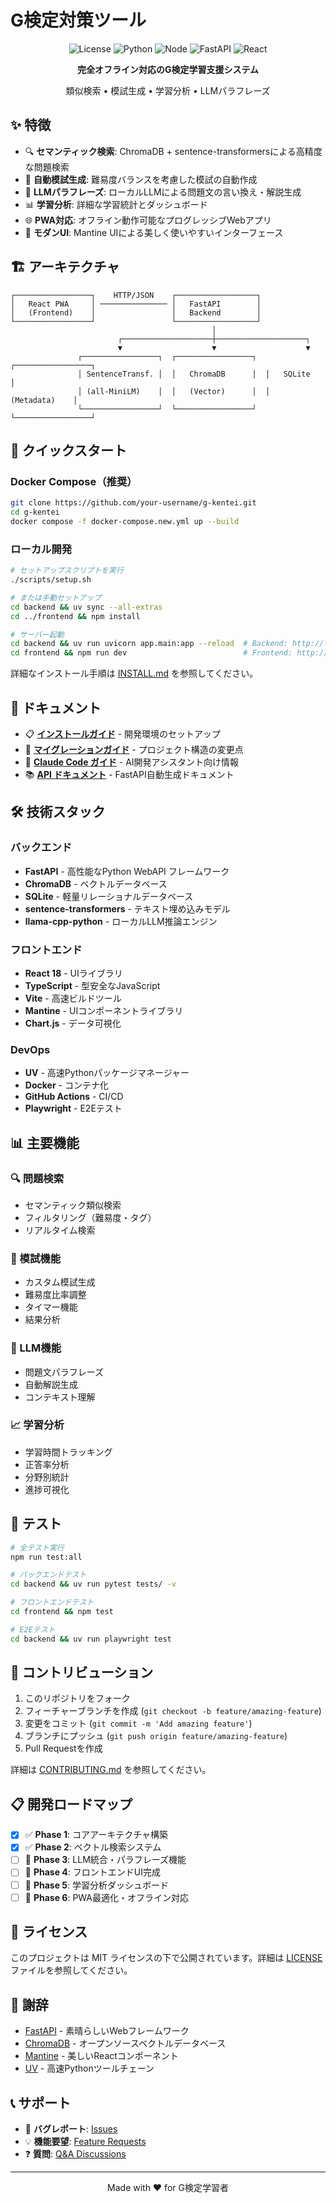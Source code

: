 # G検定対策ツール

<div align="center">

![License](https://img.shields.io/badge/license-MIT-blue.svg)
![Python](https://img.shields.io/badge/python-3.11+-blue.svg)
![Node](https://img.shields.io/badge/node-18+-green.svg)
![FastAPI](https://img.shields.io/badge/FastAPI-0.104+-009688.svg)
![React](https://img.shields.io/badge/React-18+-61DAFB.svg)

**完全オフライン対応のG検定学習支援システム**

類似検索 • 模試生成 • 学習分析 • LLMパラフレーズ

</div>

## ✨ 特徴

- 🔍 **セマンティック検索**: ChromaDB + sentence-transformersによる高精度な問題検索
- 📝 **自動模試生成**: 難易度バランスを考慮した模試の自動作成
- 🤖 **LLMパラフレーズ**: ローカルLLMによる問題文の言い換え・解説生成
- 📊 **学習分析**: 詳細な学習統計とダッシュボード
- 🌐 **PWA対応**: オフライン動作可能なプログレッシブWebアプリ
- 🎨 **モダンUI**: Mantine UIによる美しく使いやすいインターフェース

## 🏗️ アーキテクチャ

```
┌─────────────────┐    HTTP/JSON    ┌──────────────────┐
│   React PWA     │ ─────────────── │   FastAPI        │
│   (Frontend)    │                 │   Backend        │
└─────────────────┘                 └──────────────────┘
                                             │
                        ┌────────────────────┼────────────────────┐
                        ▼                    ▼                    ▼
               ┌─────────────────┐  ┌─────────────────┐  ┌─────────────────┐
               │ SentenceTransf. │  │   ChromaDB      │  │   SQLite        │
               │ (all-MiniLM)    │  │   (Vector)      │  │   (Metadata)    │
               └─────────────────┘  └─────────────────┘  └─────────────────┘
```

## 🚀 クイックスタート

### Docker Compose（推奨）
```bash
git clone https://github.com/your-username/g-kentei.git
cd g-kentei
docker compose -f docker-compose.new.yml up --build
```

### ローカル開発
```bash
# セットアップスクリプトを実行
./scripts/setup.sh

# または手動セットアップ
cd backend && uv sync --all-extras
cd ../frontend && npm install

# サーバー起動
cd backend && uv run uvicorn app.main:app --reload  # Backend: http://localhost:8000
cd frontend && npm run dev                          # Frontend: http://localhost:3000
```

詳細なインストール手順は [INSTALL.md](INSTALL.md) を参照してください。

## 📖 ドキュメント

- 📋 **[インストールガイド](INSTALL.md)** - 開発環境のセットアップ
- 🔄 **[マイグレーションガイド](README_MIGRATION.md)** - プロジェクト構造の変更点
- 🤖 **[Claude Code ガイド](CLAUDE.md)** - AI開発アシスタント向け情報
- 📚 **[API ドキュメント](http://localhost:8000/docs)** - FastAPI自動生成ドキュメント

## 🛠️ 技術スタック

### バックエンド
- **FastAPI** - 高性能なPython WebAPI フレームワーク
- **ChromaDB** - ベクトルデータベース
- **SQLite** - 軽量リレーショナルデータベース
- **sentence-transformers** - テキスト埋め込みモデル
- **llama-cpp-python** - ローカルLLM推論エンジン

### フロントエンド
- **React 18** - UIライブラリ
- **TypeScript** - 型安全なJavaScript
- **Vite** - 高速ビルドツール
- **Mantine** - UIコンポーネントライブラリ
- **Chart.js** - データ可視化

### DevOps
- **UV** - 高速Pythonパッケージマネージャー
- **Docker** - コンテナ化
- **GitHub Actions** - CI/CD
- **Playwright** - E2Eテスト

## 📊 主要機能

### 🔍 問題検索
- セマンティック類似検索
- フィルタリング（難易度・タグ）
- リアルタイム検索

### 📝 模試機能
- カスタム模試生成
- 難易度比率調整
- タイマー機能
- 結果分析

### 🤖 LLM機能
- 問題文パラフレーズ
- 自動解説生成
- コンテキスト理解

### 📈 学習分析
- 学習時間トラッキング
- 正答率分析
- 分野別統計
- 進捗可視化

## 🧪 テスト

```bash
# 全テスト実行
npm run test:all

# バックエンドテスト
cd backend && uv run pytest tests/ -v

# フロントエンドテスト
cd frontend && npm test

# E2Eテスト
cd backend && uv run playwright test
```

## 🤝 コントリビューション

1. このリポジトリをフォーク
2. フィーチャーブランチを作成 (`git checkout -b feature/amazing-feature`)
3. 変更をコミット (`git commit -m 'Add amazing feature'`)
4. ブランチにプッシュ (`git push origin feature/amazing-feature`)
5. Pull Requestを作成

詳細は [CONTRIBUTING.md](CONTRIBUTING.md) を参照してください。

## 📋 開発ロードマップ

- [x] ✅ **Phase 1**: コアアーキテクチャ構築
- [x] ✅ **Phase 2**: ベクトル検索システム
- [ ] 🔄 **Phase 3**: LLM統合・パラフレーズ機能
- [ ] 📅 **Phase 4**: フロントエンドUI完成
- [ ] 📅 **Phase 5**: 学習分析ダッシュボード
- [ ] 📅 **Phase 6**: PWA最適化・オフライン対応

## 📄 ライセンス

このプロジェクトは MIT ライセンスの下で公開されています。詳細は [LICENSE](LICENSE) ファイルを参照してください。

## 🙏 謝辞

- [FastAPI](https://fastapi.tiangolo.com/) - 素晴らしいWebフレームワーク
- [ChromaDB](https://www.trychroma.com/) - オープンソースベクトルデータベース
- [Mantine](https://mantine.dev/) - 美しいReactコンポーネント
- [UV](https://github.com/astral-sh/uv) - 高速Pythonツールチェーン

## 📞 サポート

- 🐛 **バグレポート**: [Issues](https://github.com/your-username/g-kentei/issues)
- 💡 **機能要望**: [Feature Requests](https://github.com/your-username/g-kentei/issues/new?template=feature_request.md)
- ❓ **質問**: [Q&A Discussions](https://github.com/your-username/g-kentei/discussions)

---

<div align="center">
Made with ❤️ for G検定学習者
</div>